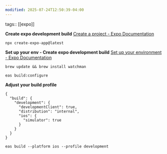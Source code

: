 ```yaml
---
modified: 2025-07-24T12:50:39-04:00
---
```

tags:: [[expo]]

**Create expo development build**
[Create a project - Expo Documentation](https://docs.expo.dev/get-started/create-a-project/)

```
npx create-expo-app@latest
```

**Set up your env - Create expo development build**
[Set up your environment - Expo Documentation](https://docs.expo.dev/get-started/set-up-your-environment/?platform=ios&device=simulated&mode=development-build)
```
brew update && brew install watchman
```

```
eas build:configure
```
**Adjust your build profile**
```
{
  "build": {
    "development": {
      "developmentClient": true,
      "distribution": "internal",
      "ios": {
        "simulator": true 
      }
    }
  }
}
```

```
eas build --platform ios --profile development
```




